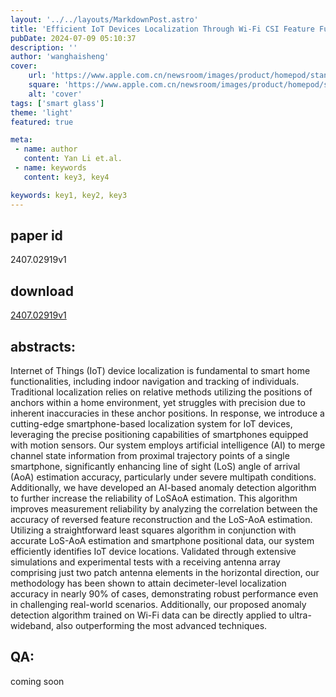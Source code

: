 ```yaml
---
layout: '../../layouts/MarkdownPost.astro'
title: 'Efficient IoT Devices Localization Through Wi-Fi CSI Feature Fusion and Anomaly Detection'
pubDate: 2024-07-09 05:10:37
description: ''
author: 'wanghaisheng'
cover:
    url: 'https://www.apple.com.cn/newsroom/images/product/homepod/standard/Apple-HomePod-hero-230118_big.jpg.large_2x.jpg'
    square: 'https://www.apple.com.cn/newsroom/images/product/homepod/standard/Apple-HomePod-hero-230118_big.jpg.large_2x.jpg'
    alt: 'cover'
tags: ['smart glass'] 
theme: 'light'
featured: true

meta:
 - name: author
   content: Yan Li et.al.
 - name: keywords
   content: key3, key4

keywords: key1, key2, key3
---
```


## paper id
2407.02919v1
## download
[2407.02919v1](http://arxiv.org/abs/2407.02919v1)
## abstracts:
Internet of Things (IoT) device localization is fundamental to smart home functionalities, including indoor navigation and tracking of individuals. Traditional localization relies on relative methods utilizing the positions of anchors within a home environment, yet struggles with precision due to inherent inaccuracies in these anchor positions. In response, we introduce a cutting-edge smartphone-based localization system for IoT devices, leveraging the precise positioning capabilities of smartphones equipped with motion sensors. Our system employs artificial intelligence (AI) to merge channel state information from proximal trajectory points of a single smartphone, significantly enhancing line of sight (LoS) angle of arrival (AoA) estimation accuracy, particularly under severe multipath conditions. Additionally, we have developed an AI-based anomaly detection algorithm to further increase the reliability of LoSAoA estimation. This algorithm improves measurement reliability by analyzing the correlation between the accuracy of reversed feature reconstruction and the LoS-AoA estimation. Utilizing a straightforward least squares algorithm in conjunction with accurate LoS-AoA estimation and smartphone positional data, our system efficiently identifies IoT device locations. Validated through extensive simulations and experimental tests with a receiving antenna array comprising just two patch antenna elements in the horizontal direction, our methodology has been shown to attain decimeter-level localization accuracy in nearly 90% of cases, demonstrating robust performance even in challenging real-world scenarios. Additionally, our proposed anomaly detection algorithm trained on Wi-Fi data can be directly applied to ultra-wideband, also outperforming the most advanced techniques.
## QA:
coming soon
